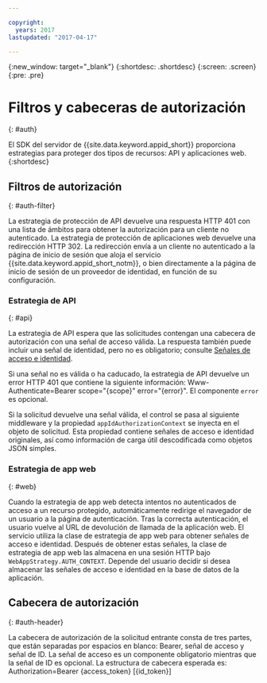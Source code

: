 ```yaml
---

copyright:
  years: 2017
lastupdated: "2017-04-17"

---
```


{:new_window: target="_blank"}
{:shortdesc: .shortdesc}
{:screen: .screen}
{:pre: .pre}


# Filtros y cabeceras de autorización
{: #auth}

El SDK del servidor de {{site.data.keyword.appid_short}} proporciona estrategias para proteger dos tipos de recursos: API y aplicaciones web.
{:shortdesc}


## Filtros de autorización
{: #auth-filter}

La estrategia de protección de API devuelve una respuesta HTTP 401 con una lista de ámbitos para obtener la autorización para un cliente no autenticado. La estrategia de protección de aplicaciones web devuelve una redirección HTTP 302. La redirección envía a un cliente no autenticado a la página de inicio de sesión que aloja el servicio {{site.data.keyword.appid_short_notm}}, o bien directamente a la página de inicio de sesión de un proveedor de identidad, en función de su configuración.



### Estrategia de API
{: #api}

La estrategia de API espera que las solicitudes contengan una cabecera de autorización con una señal de acceso válida. La respuesta también puede incluir una señal de identidad, pero no es obligatorio; consulte [Señales de acceso e identidad](/docs/services/appid/access-identity.html#access-and-identity).

Si una señal no es válida o ha caducado, la estrategia de API devuelve un error HTTP 401 que contiene la siguiente información: Www-Authenticate=Bearer scope="{scope}" error="{error}". El componente `error` es opcional.

Si la solicitud devuelve una señal válida, el control se pasa al siguiente middleware y la propiedad `appIdAuthorizationContext` se inyecta en el objeto de solicitud. Esta propiedad contiene señales de acceso e identidad originales, así como información de carga útil descodificada como objetos JSON simples.


### Estrategia de app web
{: #web}

Cuando la estrategia de app web detecta intentos no autenticados de acceso a un recurso protegido, automáticamente redirige el navegador de un usuario a la página de autenticación. Tras la correcta autenticación, el usuario vuelve al URL de devolución de llamada de la aplicación web. El servicio utiliza la clase de estrategia de app web para obtener señales de acceso e identidad. Después de obtener estas señales, la clase de estrategia de app web las almacena en una sesión HTTP bajo `WebAppStrategy.AUTH_CONTEXT`. Depende del usuario decidir si desea almacenar las señales de acceso e identidad en la base de datos de la aplicación.

## Cabecera de autorización
{: #auth-header}

La cabecera de autorización de la solicitud entrante consta de tres partes, que están separadas por espacios en blanco: Bearer, señal de acceso y señal de ID. La señal de acceso es un componente obligatorio mientras que la señal de ID es opcional. La estructura de cabecera esperada es: Authorization=Bearer {access_token} [{id_token}]
